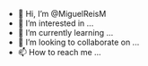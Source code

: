 - 👋 Hi, I’m @MiguelReisM
- 👀 I’m interested in ...
- 🌱 I’m currently learning ...
- 💞️ I’m looking to collaborate on ...
- 📫 How to reach me ...

<!---
MiguelReisM/MiguelReisM is a ✨ special ✨ repository because its `README.md` (this file) appears on your GitHub profile.
You can click the Preview link to take a look at your changes.
--->
